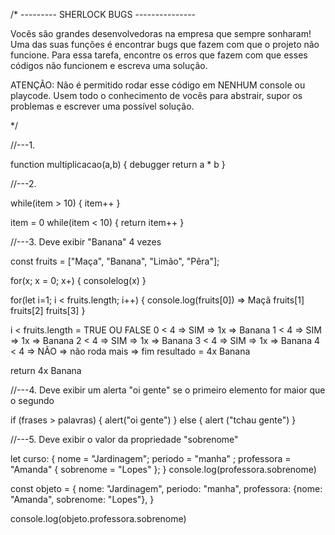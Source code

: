 /* --------- SHERLOCK BUGS ---------------

Vocês são grandes desenvolvedoras na empresa que sempre sonharam! Uma das suas funções é encontrar bugs que fazem com que o projeto não funcione. Para essa tarefa, encontre os erros que fazem com que esses códigos não funcionem e escreva uma solução.

ATENÇÃO: Não é permitido rodar esse código em NENHUM console ou playcode. Usem todo o conhecimento de vocês para abstrair, supor os problemas e escrever uma possível solução.

*/

//---1.

function multiplicacao(a,b) { debugger return a * b
}

//---2.

while(item > 10) { item++ }

item = 0 while(item < 10) { return item++ }

//---3. Deve exibir "Banana" 4 vezes

const fruits = ["Maça", "Banana", "Limão", "Pêra"];

for(x; x = 0; x+) { consolelog(x) }

for(let i=1; i < fruits.length; i++) {
console.log(fruits[0]) => Maçã fruits[1] fruits[2] fruits[3] }

i < fruits.length = TRUE OU FALSE 0 < 4 => SIM => 1x => Banana 1 < 4 => SIM => 1x => Banana 2 < 4 => SIM => 1x => Banana 3 < 4 => SIM => 1x => Banana 4 < 4 => NÃO => não roda mais => fim resultado = 4x Banana

return 4x Banana

//---4. Deve exibir um alerta "oi gente" se o primeiro elemento for maior que o segundo

if (frases > palavras) { alert("oi gente") } else { alert ("tchau gente") }

//---5. Deve exibir o valor da propriedade "sobrenome"

let curso: { nome = "Jardinagem"; periodo = "manha" ; professora = "Amanda" { sobrenome = "Lopes" }; } console.log(professora.sobrenome)

const objeto = { nome: "Jardinagem", periodo: "manha", professora: {nome: "Amanda", sobrenome: "Lopes"}, }

console.log(objeto.professora.sobrenome)